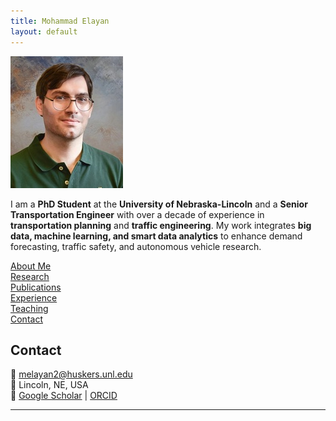 ```yaml
---
title: Mohammad Elayan
layout: default
---
```


![DP](DP2.jpg)

I am a **PhD Student** at the **University of Nebraska-Lincoln** and a **Senior Transportation Engineer** with over a decade of experience in **transportation planning** and **traffic engineering**. My work integrates **big data, machine learning, and smart data analytics** to enhance demand forecasting, traffic safety, and autonomous vehicle research.

[About Me](about.md)  
[Research](research.md)  
[Publications](publications.md)  
[Experience](experience.md)  
[Teaching](teaching.md)  
[Contact](#contact)  

## Contact
📧 melayan2@huskers.unl.edu  
📍 Lincoln, NE, USA  
🔗 [Google Scholar](https://scholar.google.com/citations?user=4ypH5kAAAAAJ&hl=en) | [ORCID](https://orcid.org/0009-0001-2562-5694)  

---
